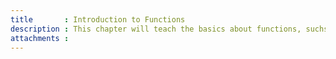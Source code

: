 ```yaml
---
title       : Introduction to Functions
description : This chapter will teach the basics about functions, suchs as defining and calling functions
attachments :
---
```


